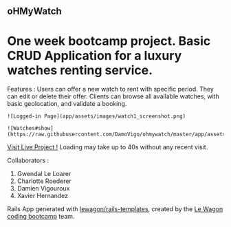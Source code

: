 ## oHMyWatch

# One week bootcamp project. Basic CRUD Application for a luxury watches renting service.

Features :
Users can offer a new watch to rent with specific period. They can edit or delete their offer. Clients can browse all available watches, with basic geolocation, and validate a booking.

```
![Logged-in Page](app/assets/images/watch1_screenshot.png)
```
```
![Watches#show](https://raw.githubusercontent.com/DamoVigo/ohmywatch/master/app/assets/images/watch2_screenshot.png)
```
[Visit Live Project !](https://mywatchesrent.herokuapp.com/)
Loading may take up to 40s without any recent visit.

Collaborators :
 1. Gwendal Le Loarer
 2. Charlotte Roederer
 3. Damien Vigouroux
 4. Xavier Hernandez

Rails App generated with [lewagon/rails-templates](https://github.com/lewagon/rails-templates), created by the [Le Wagon coding bootcamp](https://www.lewagon.com) team.
